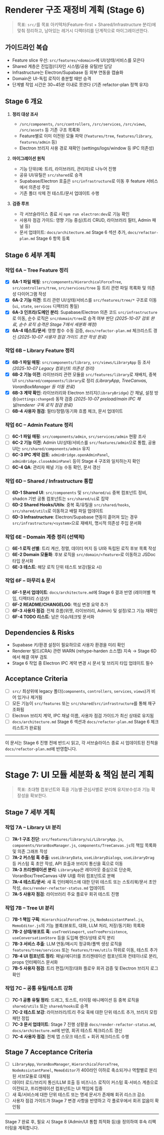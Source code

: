 # Renderer 구조 재정비 계획 (Stage 6)

> 목표: `src/`를 목표 아키텍처(Feature-first + Shared/Infrastructure 분리)에 맞춰 정리하고, 남아있는 레거시 디렉터리를 단계적으로 마이그레이션한다.

## 가이드라인 복습
- Feature slice 우선: `src/features/<domain>`에 UI/상태/서비스를 모은다
- Shared 계층은 진입점(디자인 시스템/공용 유틸)만 담당
- Infrastructure는 Electron/Supabase 등 외부 연동을 캡슐화
- Domain은 UI-독립 로직이 충분할 때만 승격
- 단계별 작업 시간은 30~45분 이내로 쪼갠다 (기존 refactor-plan 정책 유지)

## Stage 6 개요
1. **정리 대상 조사**  
   - `/src/components`, `/src/controllers`, `/src/services`, `/src/views`, `/src/assets` 등 기존 구조 목록화  
   - Feature별로 이미 이전된 모듈 파악 (`features/tree`, `features/library`, `features/admin` 등)  
   - Electron 브리지 사용 경로 재확인 (settings/logs/window 등 IPC 의존성)

2. **마이그레이션 원칙**  
   - 기능 단위(예: 트리, 라이브러리, 관리자)로 나누어 진행  
   - 공유 UI/유틸은 `src/shared`로 승격  
   - Supabase/Electron 호출은 `src/infrastructure`로 이동 후 feature 서비스에서 의존성 주입  
   - 기존 폴더 삭제 전 테스트/문서 업데이트 수행

3. **검증 루프**  
   - 각 서브슬라이스 종료 시 `npm run electron:dev`로 기능 확인  
   - 사용자 점검 가이드: 영향 기능 중심(트리 CRUD, 라이브러리 필터, Admin 패널 등)  
   - 문서 업데이트: `docs/architecture.md` Stage 6 섹션 추가, `docs/refactor-plan.md` Stage 6 항목 등록

## Stage 6 세부 계획

### 작업 6A – Tree Feature 정리
- [x] **6A-1 파일 매핑**: `src/components/HierarchicalForceTree`, `src/controllers/tree`, `src/services/tree` 등 트리 관련 파일 목록화 및 의존성 다이어그램 작성
- [x] **6A-2 기능 이전**: 트리 관련 UI/상태/서비스를 `src/features/tree/*` 구조로 이동 (`ui`, `state`, `services` 디렉터리 통일)
- [x] **6A-3 인프라/도메인 분리**: Supabase/Electron 의존 코드 `src/infrastructure`로 이동, 순수 로직은 `src/domain/tree`로 승격 여부 판단 *(2025-10-07 검토 완료, 순수 로직 승격은 Stage 7에서 세분화 예정)*
- [x] **6A-4 테스트/문서**: 영향 함수 수동 검증, `docs/refactor-plan.md` 체크리스트 갱신 *(2025-10-07 사용자 점검 가이드 초안 작성 완료)*

### 작업 6B – Library Feature 정리
- [x] **6B-1 파일 매핑**: `src/components/library`, `src/views/LibraryApp` 등 조사 *(2025-10-07 Legacy 컴포넌트 의존성 정리)*
- [x] **6B-2 기능 이전**: 라이브러리 관련 모듈을 `src/features/library`로 재배치, 중복 UI `src/shared/components/library`로 정리 *(LibraryApp, TreeCanvas, VoranBoxManager 등 이동 완료)*
- [x] **6B-3 계약 확인**: 라이브러리와 Electron 브리지(`libraryBridge`) 간 채널, 설정 방송(`settings:changed`) 동작 검증 *(2025-10-07 preload/main IPC 채널/renderer 구독 로직 점검 완료)*
- [ ] **6B-4 사용자 점검**: 필터/정렬/동기화 흐름 체크, 문서 업데이트

### 작업 6C – Admin Feature 정리
- [ ] **6C-1 파일 매핑**: `src/components/admin`, `src/services/admin` 현황 조사
- [ ] **6C-2 기능 이전**: Admin UI/상태/서비스를 `src/features/admin`으로 통합, 공용 UI는 `src/shared/components/admin` 유지
- [ ] **6C-3 IPC 계약 검토**: `adminBridge.openAdminPanel`, `adminBridge.closeAdminPanel` 등이 Stage 4 구조와 일치하는지 확인
- [ ] **6C-4 QA**: 관리자 패널 기능 수동 확인, 문서 갱신

### 작업 6D – Shared / Infrastructure 통합
- [ ] **6D-1 Shared UI**: `src/components` 및 `src/shared/ui` 중복 컴포넌트 정비, shadcn 기반 공통 컴포넌트는 `src/shared/ui`로 집약
- [ ] **6D-2 Shared Hooks/Utils**: 중복 훅/유틸을 `src/shared/hooks`, `src/shared/utils`로 이동하고 배럴 파일 업데이트
- [ ] **6D-3 Infrastructure**: Electron/Supabase 연동이 흩어져 있는 경우 `src/infrastructure/<system>`으로 재배치, 명시적 의존성 주입 문서화

### 작업 6E – Domain 계층 정리 (선택적)
- [ ] **6E-1 로직 선별**: 트리 계산, 정렬, 데이터 머지 등 UI와 독립된 로직 후보 목록 작성
- [ ] **6E-2 Domain 모듈화**: 후보 로직을 `src/domain/<feature>`로 이동하고 JSDoc 타입 문서화
- [ ] **6E-3 테스트**: 해당 로직 단위 테스트 보강(필요 시)

### 작업 6F – 마무리 & 문서
- [ ] **6F-1 문서 업데이트**: `docs/architecture.md`에 Stage 6 결과 반영 (레이어별 책임, 디렉터리 스냅샷)
- [ ] **6F-2 README/CHANGELOG**: 핵심 변경 요약 추가
- [ ] **6F-3 사용자 점검**: 전체 흐름(위젯, 라이브러리, Admin) 및 설정/로그 기능 재확인
- [ ] **6F-4 TODO 리스트**: 남은 이슈/테크빚 문서화

## Dependencies & Risks
- Supabase 키/환경 설정이 필요하므로 사용자 환경을 미리 확인
- Renderer 빌드(CRA) 관련 WARN (rehype-harden 소스맵) 지속 → Stage 6D에서 해결 여부 검토
- Stage 6 작업 중 Electron IPC 계약 변경 시 문서 및 브리지 타입 업데이트 필수

## Acceptance Criteria
- [ ] `src/` 최상위에 legacy 폴더(`components`, `controllers`, `services`, `views`)가 비어 있거나 제거됨
- [ ] 모든 기능이 `src/features` 또는 `src/shared`/`src/infrastructure`를 통해 재구조화됨
- [ ] Electron 브리지 계약, IPC 채널 이름, 사용자 점검 가이드가 최신 상태로 유지됨
- [ ] `docs/architecture.md` Stage 6 섹션과 `docs/refactor-plan.md` Stage 6 체크리스트가 완료됨

---
이 문서는 Stage 6 진행 전에 반드시 읽고, 각 서브슬라이스 종료 시 업데이트된 진척을 `docs/refactor-plan.md`에 반영합니다.

---

# Stage 7: UI 모듈 세분화 & 책임 분리 계획

> 목표: 초대형 컴포넌트와 훅을 기능별·관심사별로 분리해 유지보수성과 기능 확장성을 확보한다.

## Stage 7 세부 계획

### 작업 7A – Library UI 분리
- [ ] **7A-1 구조 진단**: `src/features/library/ui/LibraryApp.js`, `components/VoranBoxManager.js`, `components/TreeCanvas.js`의 책임 목록화 및 의존 그래프 작성
- [ ] **7A-2 커스텀 훅 추출**: `useLibraryData`, `useLibraryDialogs`, `useLibraryDrag` 등 커스텀 훅 초안 작성, API 호출과 브리지 통신을 훅으로 이동
- [ ] **7A-3 프리젠테이션 분리**: `LibraryApp`은 레이아웃 중심으로 단순화, VoranBox/TreeCanvas 내부 UI를 하위 컴포넌트로 분해
- [ ] **7A-4 테스트/문서**: 새 훅 인터페이스에 대한 단위 테스트 또는 스토리북/문서 초안 작성, `docs/render-refactor-status.md` 업데이트
- [ ] **7A-5 사용자 점검**: 라이브러리 주요 플로우 회귀 테스트 진행

### 작업 7B – Tree UI 분리
- [ ] **7B-1 책임 구획**: `HierarchicalForceTree.js`, `NodeAssistantPanel.js`, `MemoEditor.js`의 기능 블록(뷰포트, 대화, LLM 처리, 저장/동기화) 목록화
- [ ] **7B-2 상태/뷰포트 훅**: `useTreeViewport`, `useTreePersistence`, `useConversationStore` 등을 도입해 렌더/상태 로직 분리
- [ ] **7B-3 서비스 추출**: LLM 연동/메시지 정규화/폴백 생성 로직을 `features/tree/services` 또는 `features/tree/utils` 하위로 이동, 테스트 추가
- [ ] **7B-4 UI 컴포넌트 정리**: 패널/에디터를 프리젠테이션 컴포넌트와 컨테이너로 분리, props 인터페이스 문서화
- [ ] **7B-5 사용자 점검**: 트리 편집/저장/대화 플로우 회귀 검증 및 Electron 브리지 로그 확인

### 작업 7C – 공통 유틸/테스트 강화
- [ ] **7C-1 공통 유틸 정리**: 드래그, 토스트, 타이핑 애니메이션 등 중복 로직을 `shared/utils` 또는 `shared/hooks`로 승격
- [ ] **7C-2 테스트 보강**: 라이브러리/트리 주요 훅에 대한 단위 테스트 추가, 브리지 모킹 패턴 정립
- [ ] **7C-3 문서 업데이트**: Stage 7 진행 상황을 `docs/render-refactor-status.md`, `docs/architecture.md`에 반영, 회귀 테스트 체크리스트 갱신
- [ ] **7C-4 사용자 점검**: 전체 앱 스모크 테스트 + 회귀 체크리스트 수행

## Stage 7 Acceptance Criteria
- [ ] `LibraryApp`, `VoranBoxManager`, `HierarchicalForceTree`, `NodeAssistantPanel`, `MemoEditor`가 400라인 이하로 축소되거나 역할별로 분리된 서브모듈로 대체됨
- [ ] 데이터 로드/브리지 통신/LLM 호출 등 비즈니스 로직이 커스텀 훅·서비스 계층으로 이전되고, 프리젠테이션 컴포넌트는 UI 책임에 집중
- [ ] 새 훅/서비스에 대한 단위 테스트 또는 명세 문서가 존재해 회귀 리스크 감소
- [ ] 사용자 점검 가이드가 Stage 7 변경 사항을 반영하고 각 플로우에서 회귀 없음이 확인됨

---
Stage 7 완료 후, 필요 시 Stage 8 (Admin/UI 통합 최적화 등)을 정의하여 후속 리팩터링을 계획합니다.
